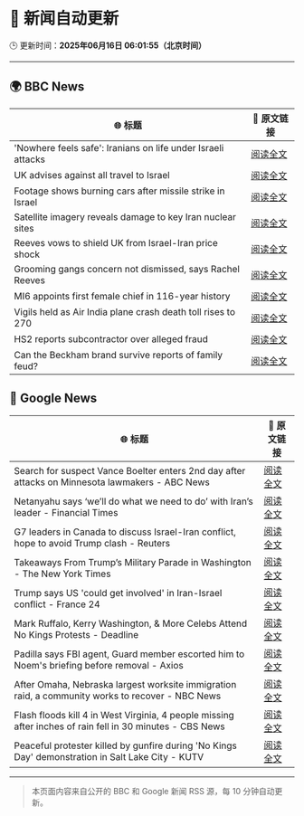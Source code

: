 # 🧠 新闻自动更新

🕒 更新时间：**2025年06月16日 06:01:55（北京时间）**

---

## 🌍 BBC News

| 🌐 标题 | 🔗 原文链接 |
|--------|-------------|
| 'Nowhere feels safe': Iranians on life under Israeli attacks | [阅读全文](https://www.bbc.com/news/articles/c8xgxdr01wro) |
| UK advises against all travel to Israel | [阅读全文](https://www.bbc.com/news/articles/c1kvk8jpy3vo) |
| Footage shows burning cars after missile strike in Israel | [阅读全文](https://www.bbc.com/news/videos/c8rermxkx75o) |
| Satellite imagery reveals damage to key Iran nuclear sites | [阅读全文](https://www.bbc.com/news/articles/c7808xvv737o) |
| Reeves vows to shield UK from Israel-Iran price shock | [阅读全文](https://www.bbc.com/news/articles/c3080q893z3o) |
| Grooming gangs concern not dismissed, says Rachel Reeves | [阅读全文](https://www.bbc.com/news/articles/cz0d09zkyy7o) |
| MI6 appoints first female chief in 116-year history | [阅读全文](https://www.bbc.com/news/articles/czxyx04dv1wo) |
| Vigils held as Air India plane crash death toll rises to 270 | [阅读全文](https://www.bbc.com/news/articles/c0575me7j82o) |
| HS2 reports subcontractor over alleged fraud | [阅读全文](https://www.bbc.com/news/articles/cje7edx5wzwo) |
| Can the Beckham brand survive reports of family feud? | [阅读全文](https://www.bbc.com/news/articles/cd62dq8gevpo) |

## 📰 Google News

| 🌐 标题 | 🔗 原文链接 |
|--------|-------------|
| Search for suspect Vance Boelter enters 2nd day after attacks on Minnesota lawmakers - ABC News | [阅读全文](https://news.google.com/rss/articles/CBMimgFBVV95cUxPdFF4QVJJWjRnNmFpWWZrajlvdENsckIzSS1SUEp1Q0ptMXJIV1dyMEdwNkFaNzJJSnBuYm1mdVhUM01oR1cwWE44Nk1Bb3V0STA2bHZMNlZldmUwNFRhaW9aMmxiWnpxOFVaQUpwMUd1Q1JzLTBOcUVULUdtT2JlUnNiS2hoTDNoU1NHeGVXal93dmV5WnJBX3F30gGfAUFVX3lxTE5LWnBWXy1jQmVobUxHaGRhVEtzd2JCcTZZanB0b0NaWkdfdTBnSThGNTlCZ1FOdXlVRkEtMmRlLXYyempEeTFiUGh1bjg0eDR5QS1waGt4Mm5nT09uem9WNjVBQTAteWd5OU1CR180S3JMeFdnYTAwUUZObzhkVC1rLUU4RV9kckhTZE5nLWQxaFNVOWlCZjRLTmVIVnpVbw?oc=5) |
| Netanyahu says ‘we’ll do what we need to do’ with Iran’s leader - Financial Times | [阅读全文](https://news.google.com/rss/articles/CBMicEFVX3lxTE5tS3ZZXzVPOHpDWmtXYk9Ba09xMFpwYl9Jbzdhc2FkR1FlMUdvWE5pczRNVkxSVU9OZDl1bHBhUkIzdXBSWWpUajZCTkpneWMwd2lMZlVoa2E0d0ZGa1RMMG11ZkVLWUhMV0o1VW9yaHk?oc=5) |
| G7 leaders in Canada to discuss Israel-Iran conflict, hope to avoid Trump clash - Reuters | [阅读全文](https://news.google.com/rss/articles/CBMimwFBVV95cUxQc08wOUFrM09nYUFlYmQ3U0tuU2pqTlZpUjBSSkM1aVJSWk96bXFXQ0xuUFN0WUlDOUxVbnNnNkJOelh5dk9iTVZ0LTNZc2ViNUJDTG5qYXMtdGl6TWVJVktlQWJucG43RmRwQm9HY2EycVdQV0V1cVZhSU5qVUhjNW5BcXpVSV9pTmVfZko0R2l5bUtzWmh4NWZZMA?oc=5) |
| Takeaways From Trump’s Military Parade in Washington - The New York Times | [阅读全文](https://news.google.com/rss/articles/CBMiiwFBVV95cUxOVG82dHZHZU1zYzZReV9fTHcycGVDVGJmcF96TlVKem9mWEd2SV8za3ZraFlkcjVSNVpkV3VxQ0p5dmVtR1dGVGRiTjcxUEtlcGZYdHk3RzlocnF2RG5LNU50OFZvSlpIVXJwOW5rU0FHVEhPU0JXajF4X1N2WHdrVXhhWk9DYWFFRU5n?oc=5) |
| Trump says US 'could get involved' in Iran-Israel conflict - France 24 | [阅读全文](https://news.google.com/rss/articles/CBMivwFBVV95cUxOUkVfZmg2ZGpyUXozcTZPcUIzYV9Bak5EWElKUGVobkFOWGxNU2tnMDhhQjhnR2NHWUFpYUpFbU9oNTVXYTBTalVuMW1GN1hyUE1nZHF0SzNBdmktci1LT0RjZ2ZFZy1kTm5tZV9zYkFnTEZCeGp1ZTdrZ0RMZjVsOXNEa1JYYUo4R3U0aENXamtvOE1scmNiZ3BFWTVtSzRRWkgxVUMybzlpQ0pEcS02TUhfX3ctZmNvZzBpY1AxNA?oc=5) |
| Mark Ruffalo, Kerry Washington, & More Celebs Attend No Kings Protests - Deadline | [阅读全文](https://news.google.com/rss/articles/CBMimwFBVV95cUxNYjlUd3FZc1d0MTRhQUl3SE9WaS1KdGcyajRuWWNuS2xwV21pRE90d3hqMVR0WUNheVVaQjdlWElobXJNbWVBZGI4MnpoSWJTX1J1VTF2cVRqMTMyUG1xYVM4bldTTXVXR01YT003aGFiY25CdVhxQktPYW15LWFDQmNMMXJfMzdjWm8tNERQbzJiRjRtcHBaTkc4bw?oc=5) |
| Padilla says FBI agent, Guard member escorted him to Noem's briefing before removal - Axios | [阅读全文](https://news.google.com/rss/articles/CBMieEFVX3lxTE05RzZnOVRJY2JrekFWUW4wOU9WSmhaaHY4Z251ZkctRlJUZTM2TXNOZjZvWXAzeVREUllLbFcyX1dtQWJnS25zREdON3VaZUx0elNCQjUtUmRFV2NRTFhnVXhSejE0ZkxoaDVtRFZYWW41dUF5M0RnSA?oc=5) |
| After Omaha, Nebraska largest worksite immigration raid, a community works to recover - NBC News | [阅读全文](https://news.google.com/rss/articles/CBMilAFBVV95cUxQQkZWemFWRWxiZHBPRElPNDlXTUgxXzJQSXlicTZIOWVqbnNfZWZtYWdZZnEzaThtd2NrMWR2eXM1QldoZ243SFVNWEJsVl9zZ0JVSWt0ZGN5R19ZTW5rTFZtOVRLZUhaX2JONmRrWVNRM1Rld3pLQnk0MFo0SEpsXzBRQlN2R2JMVXVRU29MOXpMYUhI0gFWQVVfeXFMT0dhY1R3ZjE4UjFLRDhOamNhSXRNSFFnbUQ5eXE1QVVyREZtUFcyaklrX0pGTEp2YUZ1cFllZ0d4SFE5TFhGWWN5OV94ZDhuQlg1ZGxSRmc?oc=5) |
| Flash floods kill 4 in West Virginia, 4 people missing after inches of rain fell in 30 minutes - CBS News | [阅读全文](https://news.google.com/rss/articles/CBMic0FVX3lxTE1ZYWNHUWVFYVZMUjZkWDFpLWc3c3hTQUN0c1I1VEFreEhvYlZSVVp4N1lyN0JSaGpLSmV4dXRhN0pRVF9jSmR1WWtCeVl3d19XRjM5QU85dTNJUm1WQkRORVhoZldPWkJnXzFtTURvNkRnemPSAXhBVV95cUxQeElzelBzalg2V1VTQTdFTmhXRkU0STlVa0ZNRTB1dW9idHA1SW5OMVRqZkFUam9YMGRrVFZRdzE4c0wzQXE5LXJiWWpaQWUxTy1WVFpqd0UxLTNESW51Sm4zQXU4ZDFxSGRQdEhndjd4VkViTHdic18?oc=5) |
| Peaceful protester killed by gunfire during 'No Kings Day' demonstration in Salt Lake City - KUTV | [阅读全文](https://news.google.com/rss/articles/CBMitwFBVV95cUxPR0xuYkQyWmpWT3NzdzcyNk5TczJUZWU0Z2YtSldNbmN0MVV4TEhHcC1WODJmcS1PMVFReUExR0hDU0RDWWxKaElYcFRiSVNyNktGS0JTZnRnQXB4d3JrT2JFaFU0aXhxYmY4dkRtMGdmUm1iQVNDeTM0MTd2WE9ieHozME93dGlNd2tzT1J3WXdGN1dsWWRPRHc1OGdtVjVVZEVMMk5UelNqR2lvTkU5ZHhOSzJZcEE?oc=5) |

---
> 本页面内容来自公开的 BBC 和 Google 新闻 RSS 源，每 10 分钟自动更新。